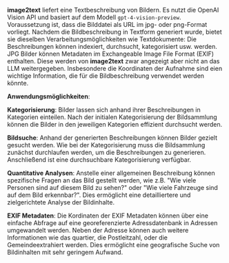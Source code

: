 **image2text** liefert eine Textbeschreibung von Bildern. Es nutzt die OpenAI Vision API und basiert auf dem Modell `gpt-4-vision-preview`. Voraussetzung ist, dass die Bilddatei als URL im jpg- oder png-Format vorliegt. Nachdem die Bildbeschreibung in Textform generiert wurde, bietet sie dieselben Verarbeitungsmöglichkeiten wie Textdokumente: Die Beschreibungen können indexiert, durchsucht, kategorisiert usw. werden. JPG Bilder können Metadaten im Exchangeable Image File Format (EXIF) enthalten. Diese werden von **image2text** zwar angezeigt aber nicht an das LLM weitergegeben. Insbesondere die Koordinaten der Aufnahme sind eien wichtige Information, die für die Bildbeschreibung verwendet werden könnte.

**Anwendungsmöglichkeiten**:

**Kategorisierung**: Bilder lassen sich anhand ihrer Beschreibungen in Kategorien einteilen. Nach der initialen Kategorisierung der Bildsammlung können die Bilder in den jeweiligen Kategorien effizient durchsucht werden.

**Bildsuche**: Anhand der generierten Beschreibungen können Bilder gezielt gesucht werden. Wie bei der Kategorisierung muss die Bildsammlung zunächst durchlaufen werden, um die Beschreibungen zu generieren. Anschließend ist eine durchsuchbare Kategorisierung verfügbar.

**Quantitative Analysen**: Anstelle einer allgemeinen Beschreibung können spezifische Fragen an das Bild gestellt werden, wie z.B. "Wie viele Personen sind auf diesem Bild zu sehen?" oder "Wie viele Fahrzeuge sind auf dem Bild erkennbar?". Dies ermöglicht eine detailliertere und zielgerichtete Analyse der Bildinhalte.

**EXIF Metadaten**: Die Kordinaten der EXIF Metadaten können über eine einfache Abfrage auf eine georeferenzierte Adressdatenbank in Adressen umgewandelt werden. Neben der Adresse können auch weitere Informationen wie das quartier, die Postleitzahl, oder die Gemeindeextrahiert werden. Dies ermöglicht eine geografische Suche von Bildinhalten mit sehr geringem Aufwand. 

